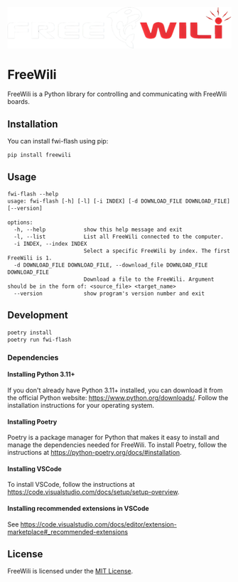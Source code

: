 ![](https://github.com/freewili/freewili-python/raw/master/logo.png)
# FreeWili

FreeWili is a Python library for controlling and communicating with FreeWili boards.

## Installation

You can install fwi-flash using pip:
```
pip install freewili
```

## Usage

```
fwi-flash --help   
usage: fwi-flash [-h] [-l] [-i INDEX] [-d DOWNLOAD_FILE DOWNLOAD_FILE] [--version]

options:
  -h, --help            show this help message and exit
  -l, --list            List all FreeWili connected to the computer.
  -i INDEX, --index INDEX
                        Select a specific FreeWili by index. The first FreeWili is 1.
  -d DOWNLOAD_FILE DOWNLOAD_FILE, --download_file DOWNLOAD_FILE DOWNLOAD_FILE
                        Download a file to the FreeWili. Argument should be in the form of: <source_file> <target_name>
  --version             show program's version number and exit
```

## Development

```
poetry install
poetry run fwi-flash
```

### Dependencies
#### Installing Python 3.11+

If you don't already have Python 3.11+ installed, you can download it from the official Python website: <https://www.python.org/downloads/>. Follow the installation instructions for your operating system.

#### Installing Poetry

Poetry is a package manager for Python that makes it easy to install and manage the dependencies needed for FreeWili. To install Poetry, follow the instructions at <https://python-poetry.org/docs/#installation>.

#### Installing VSCode

To install VSCode, follow the instructions at <https://code.visualstudio.com/docs/setup/setup-overview>.


#### Installing recommended extensions in VSCode

See https://code.visualstudio.com/docs/editor/extension-marketplace#_recommended-extensions



## License
FreeWili is licensed under the [MIT License](https://opensource.org/licenses/MIT).
